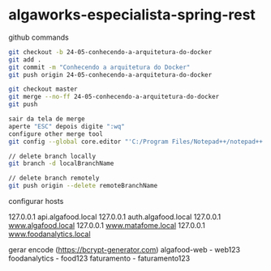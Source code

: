 # algaworks-especialista-spring-rest

github commands

```bash
git checkout -b 24-05-conhecendo-a-arquitetura-do-docker
git add .
git commit -m "Conhecendo a arquitetura do Docker"
git push origin 24-05-conhecendo-a-arquitetura-do-docker

git checkout master
git merge --no-ff 24-05-conhecendo-a-arquitetura-do-docker
git push

sair da tela de merge
aperte "ESC" depois digite ":wq"
configure other merge tool
git config --global core.editor "'C:/Program Files/Notepad++/notepad++.exe' -multiInst -notabbar -nosession -noPlugin"

// delete branch locally
git branch -d localBranchName

// delete branch remotely
git push origin --delete remoteBranchName
```

configurar hosts

127.0.0.1       api.algafood.local
127.0.0.1       auth.algafood.local
127.0.0.1       www.algafood.local
127.0.0.1       www.matafome.local
127.0.0.1       www.foodanalytics.local

gerar encode (https://bcrypt-generator.com)
algafood-web - web123
foodanalytics - food123
faturamento - faturamento123